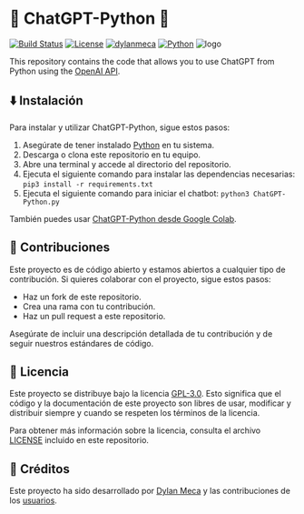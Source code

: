# 🤖 ChatGPT-Python 🐍
[![Build Status](https://img.shields.io/github/stars/dylanmeca/ChatGPT-Python.svg)](https://github.com/dylanmeca/ChatGPT-Python)
[![License](https://img.shields.io/github/license/dylanmeca/ChatGPT-Python.svg)](https://github.com/dylanmeca/ChatGPT-Python/blob/main/LICENSE)
[![dylanmeca](https://img.shields.io/badge/author-dylanmeca-green.svg)](https://github.com/dylanmeca)
[![Python](https://img.shields.io/badge/language-Python%20-yellow.svg)](https://www.python.org)
![logo](https://github.com/dylanmeca/ChatGPT-Python/raw/main/logo.png)

This repository contains the code that allows you to use ChatGPT from Python using the [OpenAI API](https://openai.com/api/).

## ⬇️ Instalación
Para instalar y utilizar ChatGPT-Python, sigue estos pasos:

1. Asegúrate de tener instalado [Python](https://www.python.org/) en tu sistema.
2. Descarga o clona este repositorio en tu equipo.
3. Abre una terminal y accede al directorio del repositorio.
4. Ejecuta el siguiente comando para instalar las dependencias necesarias: ```pip3 install -r requirements.txt```
5. Ejecuta el siguiente comando para iniciar el chatbot: ```python3 ChatGPT-Python.py ```

También puedes usar [ChatGPT-Python desde Google Colab](https://colab.research.google.com/github/dylanmeca/ChatGPT-Python/blob/main/ChatGPT.ipynb).

## 👷 Contribuciones

Este proyecto es de código abierto y estamos abiertos a cualquier tipo de contribución. Si quieres colaborar con el proyecto, sigue estos pasos:

- Haz un fork de este repositorio.
- Crea una rama con tu contribución.
- Haz un pull request a este repositorio.

Asegúrate de incluir una descripción detallada de tu contribución y de seguir nuestros estándares de código.

## 📜 Licencia
Este proyecto se distribuye bajo la licencia [GPL-3.0](https://github.com/dylanmeca/ChatGPT-Python/blob/main/LICENSE). Esto significa que el código y la documentación de este proyecto son libres de usar, modificar y distribuir siempre y cuando se respeten los términos de la licencia.

Para obtener más información sobre la licencia, consulta el archivo [LICENSE](https://github.com/dylanmeca/ChatGPT-Python/blob/main/LICENSE) incluido en este repositorio.

## 🧾 Créditos
Este proyecto ha sido desarrollado por [Dylan Meca](https://github.com/dylanmeca) y las contribuciones de los [usuarios](https://github.com/dylanmeca/ChatGPT-Python/contributors).
